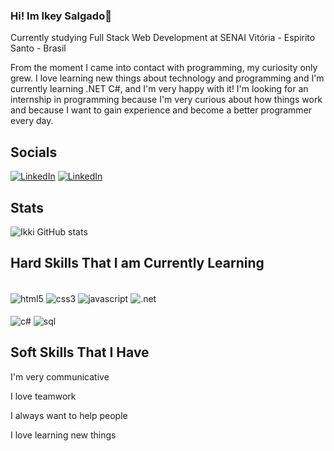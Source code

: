 ### Hi! Im Ikey Salgado👋
Currently studying Full Stack Web Development at  SENAI Vitória - Espirito Santo - Brasil

From the moment I came into contact with programming, my curiosity only grew. I love learning new things about technology and programming and I'm currently learning .NET C#, and I'm very happy with it! I'm looking for an internship in programming because I'm very curious about how things work and because I want to gain experience and become a better programmer every day.

## Socials
[![LinkedIn](https://img.shields.io/badge/LinkedIn-0077B5?style=for-the-badge&logo=linkedin&logoColor=white)](https://www.linkedin.com/in/ikey-salgado-79a798306/)
[![LinkedIn](https://img.shields.io/badge/Instagram-E4405F?style=for-the-badge&logo=instagram&logoColor=white)](https://www.instagram.com/ik_eys/)


## Stats
![Ikki GitHub stats](https://github-readme-stats.vercel.app/api?username=ikkisal&show_icons=true&theme=tokyonight)

## Hard Skills That I am Currently Learning
<div style="display: inline_block"><br/>
    <img align="center" alt="html5" src="https://img.shields.io/badge/HTML5-E34F26?style=for-the-badge&logo=html5&logoColor=white"/>
    <img align="center" alt="css3" src="https://img.shields.io/badge/CSS3-1572B6?style=for-the-badge&logo=css3&logoColor=white"/>
    <img align="center" alt="javascript" src="https://img.shields.io/badge/JavaScript-F7DF1E?style=for-the-badge&logo=javascript&logoColor=black"/>
    <img align="center" alt=".net" src="https://img.shields.io/badge/.NET-5C2D91?style=for-the-badge&logo=.net&logoColor=white"/>
    <br>
    <br>
    <img align="center" alt="c#" src="https://img.shields.io/badge/C%23-239120?style=for-the-badge&logo=c-sharp&logoColor=white"/>
    <img align="center" alt="sql" src="https://img.shields.io/badge/MySQL-005C84?style=for-the-badge&logo=mysql&logoColor=white"/>
</div>

## Soft Skills That I Have
I'm very communicative

I love teamwork

I always want to help people

I love learning new things
